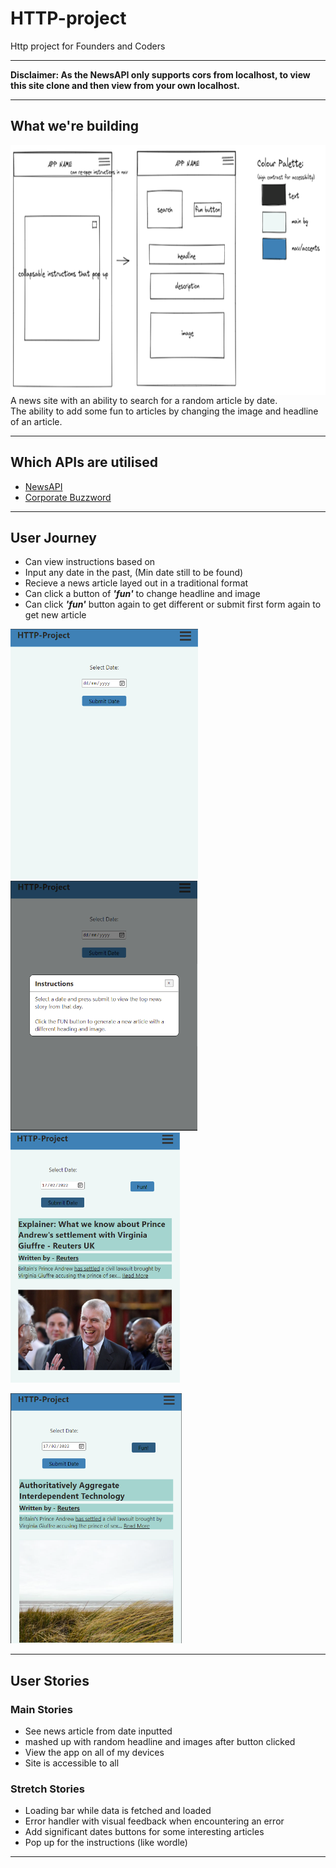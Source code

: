 # HTTP-project

Http project for Founders and Coders

---

**Disclaimer: As the NewsAPI only supports cors from localhost, to view this site clone and then view from your own localhost.**

---

## What we're building

<img src="./images/design-layout.png"
     alt="Landing Page"
     style="float: left; margin-right: 10px; height:25rem;" />


A news site with an ability to search for a random article by date.  
The ability to add some fun to articles by changing the image and headline of an article.

---

## Which APIs are utilised

- [NewsAPI](https://newsapi.org/#documentation)
- [Corporate Buzzword](https://github.com/sameerkumar18/corporate-bs-generator-api)
<!-- Still need to work out an image API -->

---

## User Journey <!-- INPUT SCREENSHOTS -->
- Can view instructions based on 
- Input any date in the past, (Min date still to be found) 
- Recieve a news article layed out in a traditional format 
- Can click a button of ***'fun'*** to change headline and image 
- Can click  ***'fun'*** button again to get different or submit first form again to get new article

<img src="./images/landing.png"
     alt="Landing Page"
     style="height:25rem;" />
<img src="./images/instructions.png"
     alt="Landing Page"
     style="height:25rem;" />
<img src="./images/article.png"
     alt="Article"
     style="height:25rem;" />

<img src="./images/fun-article.png"
     alt="Fun Article"
     style="height:25rem;" />   

---

## User Stories

### Main Stories

- See news article from date inputted
- mashed up with random headline and images after button clicked
- View the app on all of my devices
- Site is accessible to all

### Stretch Stories

- Loading bar while data is fetched and loaded
- Error handler with visual feedback when encountering an error
- Add significant dates buttons for some interesting articles
- Pop up for the instructions (like wordle)

---